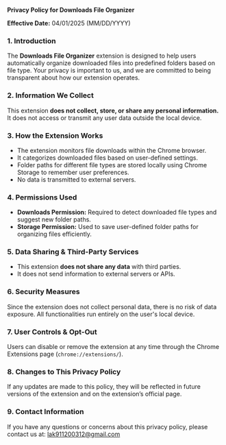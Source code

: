 **Privacy Policy for Downloads File Organizer**

**Effective Date:** 04/01/2025 (MM/DD/YYYY)

### **1. Introduction**
The **Downloads File Organizer** extension is designed to help users automatically organize downloaded files into predefined folders based on file type. Your privacy is important to us, and we are committed to being transparent about how our extension operates.

### **2. Information We Collect**
This extension **does not collect, store, or share any personal information.** It does not access or transmit any user data outside the local device.

### **3. How the Extension Works**
- The extension monitors file downloads within the Chrome browser.
- It categorizes downloaded files based on user-defined settings.
- Folder paths for different file types are stored locally using Chrome Storage to remember user preferences.
- No data is transmitted to external servers.

### **4. Permissions Used**
- **Downloads Permission:** Required to detect downloaded file types and suggest new folder paths.
- **Storage Permission:** Used to save user-defined folder paths for organizing files efficiently.

### **5. Data Sharing & Third-Party Services**
- This extension **does not share any data** with third parties.
- It does not send information to external servers or APIs.

### **6. Security Measures**
Since the extension does not collect personal data, there is no risk of data exposure. All functionalities run entirely on the user's local device.

### **7. User Controls & Opt-Out**
Users can disable or remove the extension at any time through the Chrome Extensions page (`chrome://extensions/`).

### **8. Changes to This Privacy Policy**
If any updates are made to this policy, they will be reflected in future versions of the extension and on the extension’s official page.

### **9. Contact Information**
If you have any questions or concerns about this privacy policy, please contact us at: lak911200312@gmail.com
